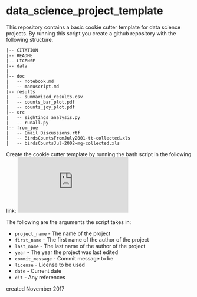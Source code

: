 # data_science_project_template
This repository contains a basic cookie cutter template for data science projects.
By running this script you create a github repository with the following structure.

```
|-- CITATION
|-- README
|-- LICENSE
|-- data
|   
|-- doc
|   -- notebook.md
|   -- manuscript.md
|-- results
|   -- summarized_results.csv
|   -- counts_bar_plot.pdf
|   -- counts_joy_plot.pdf
|-- src
|   -- sightings_analysis.py
|   -- runall.py
|-- from_joe
|   -- Email Discussions.rtf
|   -- BirdsCountsFromJuly2001-tt-collected.xls
|   -- birdsCountsJul-2002-mg-collected.xls
```

Create the cookie cutter template by running the bash script in the  following link:
![cookie_cutter.sh](https://github.com/TeddTech/data_science_project_template/blob/master/cookie_cutter.sh)

The following are the arguments the script takes in:
* `project_name` - The name of the project
* `first_name` - The first name of the author of the project
* `last_name` - The last name of the author of the project
* `year` - The year the project was last edited
* `commit_message` - Commit message to be
* `license` - License to be used
* `date` - Current date
* `cit` - Any references 

created November 2017
